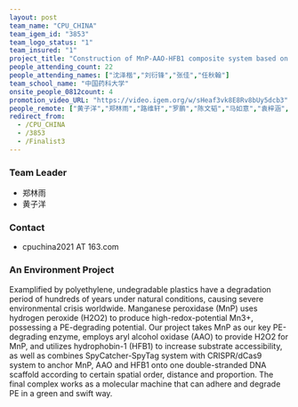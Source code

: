 ```yaml
---
layout: post
team_name: "CPU_CHINA"
team_igem_id: "3853"
team_logo_status: "1"
team_insured: "1"
project_title: "Construction of MnP-AAO-HFB1 composite system based on CRISPR/dCas9 programmable assembly technology for the oxidation of polyethylene plastic"
people_attending_count: 22
people_attending_names: ["沈泽楷","刘衍锋","张佳","任秋翰"]
team_school_name: "中国药科大学"
onsite_people_0812count: 4
promotion_video_URL: "https://video.igem.org/w/sHeaf3vk8E8Rv8bUy5dcb3"
people_remote: ["黄子洋","郑林雨","路维轩","罗鹏","陈文韬","马如意","袁梓涵","刘宫羽","王秦月","钱鸿颉","管健翔","王端端","袁滢","梁乐怡","李芊","李笑莹","吕瞳","刘鑫"]
redirect_from:
  - /CPU_CHINA
  - /3853
  - /Finalist3
---
```



### Team Leader
* 郑林雨
* 黄子洋

### Contact
* cpuchina2021 AT 163.com

### An Environment Project

Examplified by polyethylene, undegradable plastics have a degradation period of hundreds of years under natural conditions, causing severe environmental crisis worldwide. Manganese peroxidase (MnP) uses hydrogen peroxide (H2O2) to produce high-redox-potential Mn3+, possessing a PE-degrading potential. Our project takes MnP as our key PE-degrading enzyme, employs aryl alcohol oxidase (AAO) to provide H2O2 for MnP, and utilizes hydrophobin-1 (HFB1) to increase substrate accessibility, as well as combines SpyCatcher-SpyTag system with CRISPR/dCas9 system to anchor MnP, AAO and HFB1 onto one double-stranded DNA scaffold according to certain spatial order, distance and proportion. The final complex works as a molecular machine that can adhere and degrade PE in a green and swift way.
